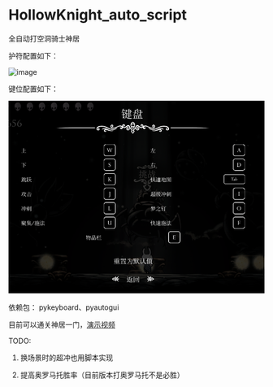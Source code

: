# HollowKnight_auto_script
全自动打空洞骑士神居

护符配置如下：

![image](https://github.com/Frank-Star-fn/HollowKnight_auto_script/blob/main/HollowKnight_auto_script/resources/%E6%8A%A4%E7%AC%A6.png)

键位配置如下：

![image](https://github.com/Frank-Star-fn/HollowKnight_auto_script/blob/main/HollowKnight_auto_script/resources//keymaps.png)

依赖包：
pykeyboard、pyautogui

目前可以通关神居一门，[演示视频](https://www.bilibili.com/video/BV14Q4y1W7c3/?spm_id_from=333.999.0.0&vd_source=c9e43e97a527acb90f53a8a86908ef27)

TODO:

1. 换场景时的超冲也用脚本实现

2. 提高奥罗马托胜率（目前版本打奥罗马托不是必胜）
